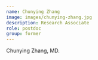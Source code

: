```yaml
---
name: Chunying Zhang
image: images/chunying-zhang.jpg
description: Research Associate
role: postdoc
group: former
---
```

Chunying Zhang, MD. 
